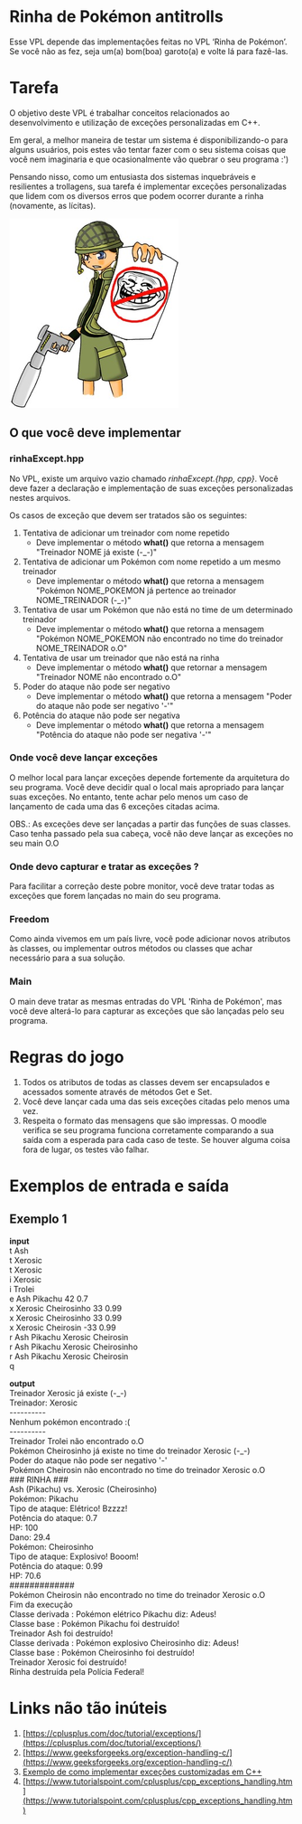# Rinha de Pokémon antitrolls
Esse VPL depende das implementações feitas no VPL ‘Rinha de Pokémon’. Se você não as fez, seja um(a) bom(boa) garoto(a) e volte lá para fazê-las.

# Tarefa
O objetivo deste VPL é trabalhar conceitos relacionados ao desenvolvimento e utilização de exceções personalizadas em C++.

Em geral, a melhor maneira de testar um sistema é disponibilizando-o para alguns usuários, pois estes vão tentar fazer com o seu sistema coisas que você nem imaginaria e que ocasionalmente vão quebrar o seu programa :')

Pensando nisso, como um entusiasta dos sistemas inquebráveis e resilientes a trollagens, sua tarefa é implementar exceções personalizadas que lidem com os diversos erros que podem ocorrer durante a rinha (novamente, as lícitas).

![Diga não a trollagem](./img/antitroll.jpg)

## O que você deve implementar
### rinhaExcept.hpp
No VPL, existe um arquivo vazio chamado *rinhaExcept.{hpp, cpp}*. Você deve fazer a declaração e implementação de suas exceções personalizadas nestes arquivos.

Os casos de exceção que devem ser tratados são os seguintes:
1. Tentativa de adicionar um treinador com nome repetido
   - Deve implementar o método **what()** que retorna a mensagem "Treinador NOME já existe (-_-)"
1. Tentativa de adicionar um Pokémon com nome repetido a um mesmo treinador
   - Deve implementar o método **what()** que retorna a mensagem "Pokémon NOME\_POKEMON já pertence ao treinador NOME\_TREINADOR (-_-)"
2. Tentativa de usar um Pokémon que não está no time de um determinado treinador
   - Deve implementar o método **what()** que retorna a mensagem "Pokémon NOME\_POKEMON não encontrado no time do treinador NOME\_TREINADOR o.O"
3. Tentativa de usar um treinador que não está na rinha
   - Deve implementar o método **what()** que retornar a mensagem "Treinador NOME não encontrado o.O"
4. Poder do ataque não pode ser negativo
   - Deve implementar o método **what()** que retorna a mensagem "Poder do ataque não pode ser negativo '-'"
5. Potência do ataque não pode ser negativa
   - Deve implementar o método **what()** que retorna a mensagem "Potência do ataque não pode ser negativa '-'"

### Onde você deve lançar exceções
O melhor local para lançar exceções depende fortemente da arquitetura do seu programa. Você deve decidir qual o local mais apropriado para lançar suas exceções. No entanto, tente achar pelo menos um caso de lançamento de cada uma das 6 exceções citadas acima.

OBS.: As exceções deve ser lançadas a partir das funções de suas classes. Caso tenha passado pela sua cabeça, você não deve lançar as exceções no seu main O.O

### Onde devo capturar e tratar as exceções ?
Para facilitar a correção deste pobre monitor, você deve tratar todas as exceções que forem lançadas no main do seu programa.

### Freedom
Como ainda vivemos em um país livre, você pode adicionar novos atributos às classes, ou implementar outros métodos ou classes que achar necessário para a sua solução.

### Main
O main deve tratar as mesmas entradas do VPL 'Rinha de Pokémon', mas você deve alterá-lo para capturar as exceções que são lançadas pelo seu programa.

# Regras do jogo
1. Todos os atributos de todas as classes devem ser encapsulados e acessados somente através de métodos Get e Set.
2. Você deve lançar cada uma das seis exceções citadas pelo menos uma vez.
3. Respeita o formato das mensagens que são impressas. O moodle verifica se seu programa funciona corretamente comparando a sua saída com a esperada para cada caso de teste. Se houver alguma coisa fora de lugar, os testes vão falhar.

# Exemplos de entrada e saída
## Exemplo 1
**input**\
t Ash\
t Xerosic\
t Xerosic\
i Xerosic\
i Trolei\
e Ash Pikachu 42 0.7\
x Xerosic Cheirosinho 33 0.99\
x Xerosic Cheirosinho 33 0.99\
x Xerosic Cheirosin -33 0.99\
r Ash Pikachu Xerosic Cheirosin\
r Ash Pikachu Xerosic Cheirosinho\
r Ash Pikachu Xerosic Cheirosin\
q

**output**\
Treinador Xerosic já existe (-\_-)\
Treinador: Xerosic\
\----------\
Nenhum pokémon encontrado :(\
\----------\
Treinador Trolei não encontrado o.O\
Pokémon Cheirosinho já existe no time do treinador Xerosic (-\_-)\
Poder do ataque não pode ser negativo '-'\
Pokémon Cheirosin não encontrado no time do treinador Xerosic o.O\
\### RINHA ###\
Ash (Pikachu) vs. Xerosic (Cheirosinho)\
Pokémon: Pikachu\
Tipo de ataque: Elétrico! Bzzzz!\
Potência do ataque: 0.7\
HP: 100\
Dano: 29.4\
Pokémon: Cheirosinho\
Tipo de ataque: Explosivo! Booom!\
Potência do ataque: 0.99\
HP: 70.6\
\#############\
Pokémon Cheirosin não encontrado no time do treinador Xerosic o.O\
Fim da execução\
Classe derivada : Pokémon elétrico Pikachu diz: Adeus!\
Classe base : Pokémon Pikachu foi destruído!\
Treinador Ash foi destruído!\
Classe derivada : Pokémon explosivo Cheirosinho diz: Adeus!\
Classe base : Pokémon Cheirosinho foi destruído!\
Treinador Xerosic foi destruído!\
Rinha destruída pela Polícia Federal!

# Links não tão inúteis
1. [https://cplusplus.com/doc/tutorial/exceptions/](https://cplusplus.com/doc/tutorial/exceptions/)
2. [https://www.geeksforgeeks.org/exception-handling-c/](https://www.geeksforgeeks.org/exception-handling-c/)
3. [Exemplo de como implementar exceções customizadas em C++](https://github.com/luk3rr/PERSONAL_FINANCE/blob/main/include/CartaoDeCreditoExcp.hpp)
4. [https://www.tutorialspoint.com/cplusplus/cpp_exceptions_handling.htm](https://www.tutorialspoint.com/cplusplus/cpp_exceptions_handling.htm)
